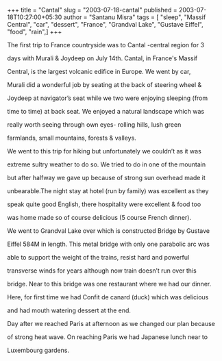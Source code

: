 +++
title = "Cantal"
slug = "2003-07-18-cantal"
published = 2003-07-18T10:27:00+05:30
author = "Santanu Misra"
tags = [ "sleep", "Massif Central", "car", "dessert", "France", "Grandval Lake", "Gustave Eiffel", "food", "rain",]
+++




The first trip to France countryside was to Cantal -central region for 3

days with Murali & Joydeep on July 14th. Cantal, in France's Massif

Central, is the largest volcanic edifice in Europe. We went by car,

Murali did a wonderful job by seating at the back of steering wheel &

Joydeep at navigator’s seat while we two were enjoying sleeping (from

time to time) at back seat. We enjoyed a natural landscape which was

really worth seeing through own eyes- rolling hills, lush green

farmlands, small mountains, forests & valleys.



  



We went to this trip for hiking but unfortunately we couldn’t as it was

extreme sultry weather to do so. We tried to do in one of the mountain

but after halfway we gave up because of strong sun overhead made it

unbearable.The night stay at hotel (run by family) was excellent as they

speak quite good English, there hospitality were excellent & food too

was home made so of course delicious (5 course French dinner).



  



We went to Grandval Lake over which is constructed Bridge by Gustave

Eiffel 584M in length. This metal bridge with only one parabolic arc was

able to support the weight of the trains, resist hard and powerful

transverse winds for years although now train doesn’t run over this

bridge. Near to this bridge was one restaurant where we had our dinner.

Here, for first time we had Confit de canard (duck) which was delicious

and had mouth watering dessert at the end.



  



Day after we reached Paris at afternoon as we changed our plan because

of strong heat wave. On reaching Paris we had Japanese lunch near to

Luxembourg gardens.
